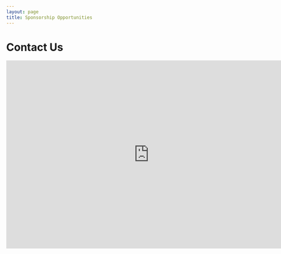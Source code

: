 ```yaml
---
layout: page
title: Sponsorship Opportunities
---
```


# Contact Us

<iframe src="https://docs.google.com/forms/d/e/1FAIpQLSfdQp0NG07EPYlyD3gXoYhinO_mIeYk4MXeMWbgsG1h-G47Ug/viewform?embedded=true" width="760" height="500" frameborder="0" marginheight="0" marginwidth="0">Loading...</iframe>